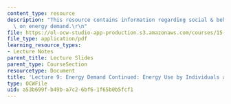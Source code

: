 ```yaml
---
content_type: resource
description: "This resource contains information regarding social & behavioral influences\
  \ on energy demand.\r\n"
file: https://ol-ocw-studio-app-production.s3.amazonaws.com/courses/15-031j-energy-decisions-markets-and-policies-spring-2012/a53b699fb49ba7c26bf61f65b0b5fcf1_MIT15_031JS12_lec9.pdf
file_type: application/pdf
learning_resource_types:
- Lecture Notes
parent_title: Lecture Slides
parent_type: CourseSection
resourcetype: Document
title: 'Lecture 9: Energy Demand Continued: Energy Use by Individuals and Households'
type: OCWFile
uid: a53b699f-b49b-a7c2-6bf6-1f65b0b5fcf1
---
```

